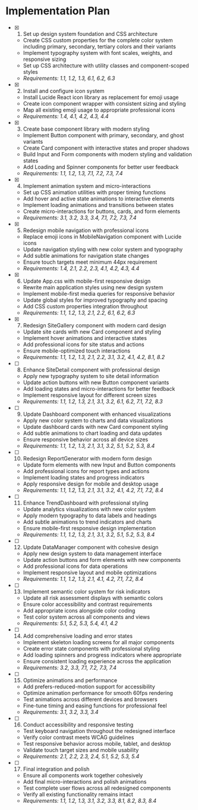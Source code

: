 # Implementation Plan

- [x] 1. Set up design system foundation and CSS architecture





  - Create CSS custom properties for the complete color system including primary, secondary, tertiary colors and their variants
  - Implement typography system with font scales, weights, and responsive sizing
  - Set up CSS architecture with utility classes and component-scoped styles
  - _Requirements: 1.1, 1.2, 1.3, 6.1, 6.2, 6.3_

- [x] 2. Install and configure icon system





  - Install Lucide React icon library as replacement for emoji usage
  - Create icon component wrapper with consistent sizing and styling
  - Map all existing emoji usage to appropriate professional icons
  - _Requirements: 1.4, 4.1, 4.2, 4.3, 4.4_

- [x] 3. Create base component library with modern styling






  - Implement Button component with primary, secondary, and ghost variants
  - Create Card component with interactive states and proper shadows
  - Build Input and Form components with modern styling and validation states
  - Add Loading and Spinner components for better user feedback
  - _Requirements: 1.1, 1.2, 1.3, 7.1, 7.2, 7.3, 7.4_

- [x] 4. Implement animation system and micro-interactions






  - Set up CSS animation utilities with proper timing functions
  - Add hover and active state animations to interactive elements
  - Implement loading animations and transitions between states
  - Create micro-interactions for buttons, cards, and form elements
  - _Requirements: 3.1, 3.2, 3.3, 3.4, 7.1, 7.2, 7.3, 7.4_

- [x] 5. Redesign mobile navigation with professional icons








  - Replace emoji icons in MobileNavigation component with Lucide icons
  - Update navigation styling with new color system and typography
  - Add subtle animations for navigation state changes
  - Ensure touch targets meet minimum 44px requirement
  - _Requirements: 1.4, 2.1, 2.2, 2.3, 4.1, 4.2, 4.3, 4.4_

- [x] 6. Update App.css with mobile-first responsive design





  - Rewrite main application styles using new design system
  - Implement mobile-first media queries for responsive behavior
  - Update global styles for improved typography and spacing
  - Add CSS custom properties integration throughout
  - _Requirements: 1.1, 1.2, 1.3, 2.1, 2.2, 6.1, 6.2, 6.3_

- [x] 7. Redesign SiteGallery component with modern card design





  - Update site cards with new Card component and styling
  - Implement hover animations and interactive states
  - Add professional icons for site status and actions
  - Ensure mobile-optimized touch interactions
  - _Requirements: 1.1, 1.2, 1.3, 2.1, 2.2, 3.1, 3.2, 4.1, 4.2, 8.1, 8.2_

- [ ] 8. Enhance SiteDetail component with professional design
  - Apply new typography system to site detail information
  - Update action buttons with new Button component variants
  - Add loading states and micro-interactions for better feedback
  - Implement responsive layout for different screen sizes
  - _Requirements: 1.1, 1.2, 1.3, 2.1, 3.1, 3.2, 6.1, 6.2, 7.1, 7.2, 8.3_

- [ ] 9. Update Dashboard component with enhanced visualizations
  - Apply new color system to charts and data visualizations
  - Update dashboard cards with new Card component styling
  - Add subtle animations to chart loading and data updates
  - Ensure responsive behavior across all device sizes
  - _Requirements: 1.1, 1.2, 1.3, 2.1, 3.1, 3.2, 5.1, 5.2, 5.3, 8.4_

- [ ] 10. Redesign ReportGenerator with modern form design
  - Update form elements with new Input and Button components
  - Add professional icons for report types and actions
  - Implement loading states and progress indicators
  - Apply responsive design for mobile and desktop usage
  - _Requirements: 1.1, 1.2, 1.3, 2.1, 3.1, 3.2, 4.1, 4.2, 7.1, 7.2, 8.4_

- [ ] 11. Enhance TrendDashboard with professional styling
  - Update analytics visualizations with new color system
  - Apply modern typography to data labels and headings
  - Add subtle animations to trend indicators and charts
  - Ensure mobile-first responsive design implementation
  - _Requirements: 1.1, 1.2, 1.3, 2.1, 3.1, 3.2, 5.1, 5.2, 5.3, 8.4_

- [ ] 12. Update DataManager component with cohesive design
  - Apply new design system to data management interface
  - Update action buttons and form elements with new components
  - Add professional icons for data operations
  - Implement responsive layout and mobile optimizations
  - _Requirements: 1.1, 1.2, 1.3, 2.1, 4.1, 4.2, 7.1, 7.2, 8.4_

- [ ] 13. Implement semantic color system for risk indicators
  - Update all risk assessment displays with semantic colors
  - Ensure color accessibility and contrast requirements
  - Add appropriate icons alongside color coding
  - Test color system across all components and views
  - _Requirements: 5.1, 5.2, 5.3, 5.4, 4.1, 4.2_

- [ ] 14. Add comprehensive loading and error states
  - Implement skeleton loading screens for all major components
  - Create error state components with professional styling
  - Add loading spinners and progress indicators where appropriate
  - Ensure consistent loading experience across the application
  - _Requirements: 3.2, 3.3, 7.1, 7.2, 7.3, 7.4_

- [ ] 15. Optimize animations and performance
  - Add prefers-reduced-motion support for accessibility
  - Optimize animation performance for smooth 60fps rendering
  - Test animations across different devices and browsers
  - Fine-tune timing and easing functions for professional feel
  - _Requirements: 3.1, 3.2, 3.3, 3.4_

- [ ] 16. Conduct accessibility and responsive testing
  - Test keyboard navigation throughout the redesigned interface
  - Verify color contrast meets WCAG guidelines
  - Test responsive behavior across mobile, tablet, and desktop
  - Validate touch target sizes and mobile usability
  - _Requirements: 2.1, 2.2, 2.3, 2.4, 5.1, 5.2, 5.3, 5.4_

- [ ] 17. Final integration and polish
  - Ensure all components work together cohesively
  - Add final micro-interactions and polish animations
  - Test complete user flows across all redesigned components
  - Verify all existing functionality remains intact
  - _Requirements: 1.1, 1.2, 1.3, 3.1, 3.2, 3.3, 8.1, 8.2, 8.3, 8.4_